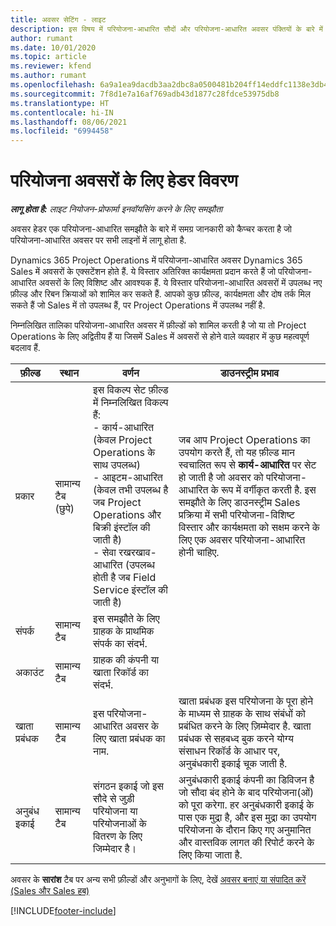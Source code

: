 ```yaml
---
title: अवसर सेटिंग - लाइट
description: इस विषय में परियोजना-आधारित सौदों और परियोजना-आधारित अवसर पंक्तियों के बारे में जानकारी दी गई है.
author: rumant
ms.date: 10/01/2020
ms.topic: article
ms.reviewer: kfend
ms.author: rumant
ms.openlocfilehash: 6a9a1ea9dacdb3aa2dbc8a0500481b204ff14eddfc1138e3db43ff568d7cd48b
ms.sourcegitcommit: 7f8d1e7a16af769adb43d1877c28fdce53975db8
ms.translationtype: HT
ms.contentlocale: hi-IN
ms.lasthandoff: 08/06/2021
ms.locfileid: "6994458"
---
```

# <a name="header-details-for-project-opportunities"></a>परियोजना अवसरों के लिए हेडर विवरण

_**लागू होता है:** लाइट नियोजन-प्रोफार्मा इनवॉयसिंग करने के लिए समझौता_

अवसर हेडर एक परियोजना-आधारित समझौते के बारे में समग्र जानकारी को कैप्चर करता है जो परियोजना-आधारित अवसर पर सभी लाइनों में लागू होता है.

Dynamics 365 Project Operations में परियोजना-आधारित अवसर Dynamics 365 Sales में अवसरों के एक्सटेंशन होते हैं. ये विस्तार अतिरिक्त कार्यक्षमता प्रदान करते हैं जो परियोजना-आधारित अवसरों के लिए विशिष्ट और आवश्यक हैं. ये विस्तार परियोजना-आधारित अवसरों में उपलब्ध नए फ़ील्ड और रिबन क्रियाओं को शामिल कर सकते हैं. आपको कुछ फ़ील्ड, कार्यक्षमता और दोष तर्क मिल सकते हैं जो Sales में तो उपलब्ध हैं, पर Project Operations में उपलब्ध नहीं है.

निम्नलिखित तालिका परियोजना-आधारित अवसर में फ़ील्डों को शामिल करती है जो या तो Project Operations के लिए अद्वितीय हैं या जिसमें Sales में अवसरों से होने वाले व्यवहार में कुछ महत्वपूर्ण बदलाव हैं.

| **फ़ील्ड** | **स्थान** | **वर्णन** | **डाउनस्ट्रीम प्रभाव** |
| --- | --- | --- | --- |
| प्रकार | सामान्य टैब (छुपे) | इस विकल्प सेट फ़ील्ड में निम्नलिखित विकल्प हैं:</br>- कार्य-आधारित (केवल Project Operations के साथ उपलब्ध)</br>- आइटम-आधारित (केवल तभी उपलब्ध है जब Project Operations और बिक्री इंस्टॉल की जाती है)</br>- सेवा रखरखाव-आधारित (उपलब्ध होती है जब Field Service इंस्टॉल की जाती है) | जब आप Project Operations का उपयोग करते हैं, तो यह फ़ील्ड मान स्वचालित रूप से **कार्य-आधारित** पर सेट हो जाती है जो अवसर को परियोजना-आधारित के रूप में वर्गीकृत करती है. इस समझौते के लिए डाउनस्ट्रीम Sales प्रक्रिया में सभी परियोजना-विशिष्ट विस्तार और कार्यक्षमता को सक्षम करने के लिए एक अवसर परियोजना-आधारित होनी चाहिए. |
| संपर्क | सामान्य टैब | इस समझौते के लिए ग्राहक के प्राथमिक संपर्क का संदर्भ. | |
| अकाउंट | सामान्य टैब | ग्राहक की कंपनी या खाता रिकॉर्ड का संदर्भ. | |
| खाता प्रबंधक | सामान्य टैब | इस परियोजना-आधारित अवसर के लिए खाता प्रबंधक का नाम. | खाता प्रबंधक इस परियोजना के पूरा होने के माध्यम से ग्राहक के साथ संबंधों को प्रबंधित करने के लिए ज़िम्मेदार है. खाता प्रबंधक से सहबध्द बुक करने योग्य संसाधन रिकॉर्ड के आधार पर, अनुबंधकारी इकाई चूक जाती है. |
| अनुबंध इकाई | सामान्य टैब | संगठन इकाई जो इस सौदे से जुड़ी परियोजना या परियोजनाओं के वितरण के लिए जिम्मेदार है। | अनुबंधकारी इकाई कंपनी का डिविजन है जो सौदा बंद होने के बाद परियोजना(ओं) को पूरा करेगा. हर अनुबंधकारी इकाई के पास एक मुद्रा है, और इस मुद्रा का उपयोग परियोजना के दौरान किए गए अनुमानित और वास्तविक लागत की रिपोर्ट करने के लिए किया जाता है. |

अवसर के **सारांश** टैब पर अन्य सभी फ़ील्डों और अनुभागों के लिए, देखें [अवसर बनाएं या संपादित करें (Sales और Sales हब)](/dynamics365/sales-enterprise/create-edit-opportunity-sales)


[!INCLUDE[footer-include](../../includes/footer-banner.md)]
